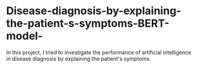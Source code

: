# Disease-diagnosis-by-explaining-the-patient-s-symptoms-BERT-model-
In this project, I tried to investigate the performance of artificial intelligence in disease diagnosis by explaining the patient's symptoms.
